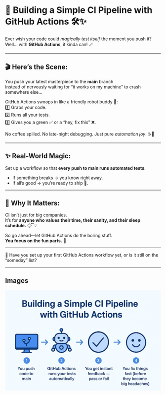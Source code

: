 # 🚀 Building a Simple CI Pipeline with GitHub Actions 🛠️✨

Ever wish your code could *magically test itself* the moment you push it?  
Well… with **GitHub Actions**, it kinda can! 🪄

---

## 🎬 Here’s the Scene:
You push your latest masterpiece to the **main** branch.  
Instead of nervously waiting for “it works on my machine” to crash somewhere else…  

GitHub Actions swoops in like a friendly robot buddy 🤖:  
1️⃣ Grabs your code.  
2️⃣ Runs all your tests.  
3️⃣ Gives you a green ✅ or a “hey, fix this” ❌.  

No coffee spilled. No late-night debugging. Just pure *automation joy*. ☕💚

---

## ✨ Real-World Magic:
Set up a workflow so that **every push to main runs automated tests**.  
- If something breaks → you know right away.  
- If all’s good → you’re ready to ship 🚢.  

---

## 🧠 Why It Matters:
CI isn’t just for big companies.  
It’s for **anyone who values their time, their sanity, and their sleep schedule.** 😴💡  

So go ahead—let GitHub Actions do the boring stuff.  
**You focus on the fun parts.** 🎨

---

💬 Have you set up your first GitHub Actions workflow yet, or is it still on the “someday” list?

---

## Images

![p11](p11.jpg)
